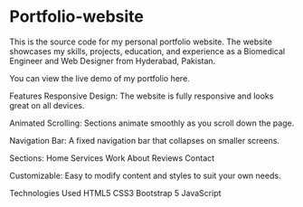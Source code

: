 # Portfolio-website

This is the source code for my personal portfolio website. The website showcases my skills, projects, education, and experience as a Biomedical Engineer and Web Designer from Hyderabad, Pakistan.


You can view the live demo of my portfolio here.

Features
Responsive Design: The website is fully responsive and looks great on all devices.

Animated Scrolling: Sections animate smoothly as you scroll down the page.

Navigation Bar: A fixed navigation bar that collapses on smaller screens.

Sections:
Home
Services
Work
About
Reviews
Contact

Customizable: Easy to modify content and styles to suit your own needs.

Technologies Used
HTML5
CSS3
Bootstrap 5
JavaScript
